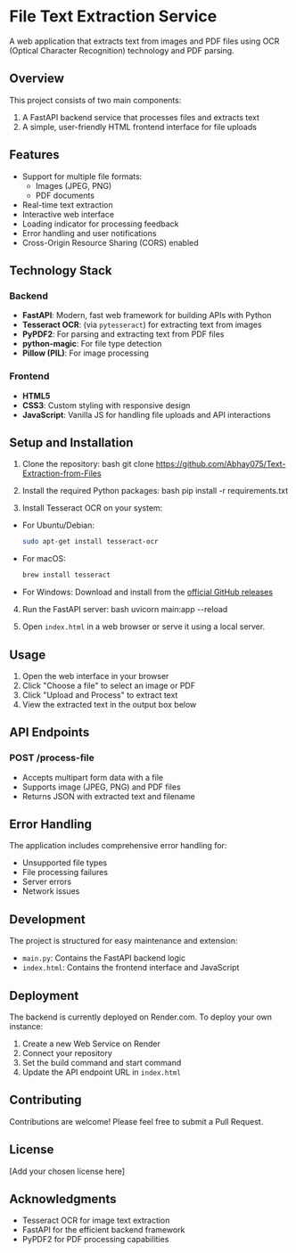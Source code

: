 # File Text Extraction Service

A web application that extracts text from images and PDF files using OCR (Optical Character Recognition) technology and PDF parsing.

## Overview

This project consists of two main components:
1. A FastAPI backend service that processes files and extracts text
2. A simple, user-friendly HTML frontend interface for file uploads

## Features

- Support for multiple file formats:
  - Images (JPEG, PNG)
  - PDF documents
- Real-time text extraction
- Interactive web interface
- Loading indicator for processing feedback
- Error handling and user notifications
- Cross-Origin Resource Sharing (CORS) enabled

## Technology Stack

### Backend
- **FastAPI**: Modern, fast web framework for building APIs with Python
- **Tesseract OCR**: (via `pytesseract`) for extracting text from images
- **PyPDF2**: For parsing and extracting text from PDF files
- **python-magic**: For file type detection
- **Pillow (PIL)**: For image processing

### Frontend
- **HTML5**
- **CSS3**: Custom styling with responsive design
- **JavaScript**: Vanilla JS for handling file uploads and API interactions

## Setup and Installation

1. Clone the repository:
bash
git clone https://github.com/Abhay075/Text-Extraction-from-Files

2. Install the required Python packages:
bash
pip install -r requirements.txt

3. Install Tesseract OCR on your system:
- For Ubuntu/Debian:
  ```bash
  sudo apt-get install tesseract-ocr
  ```
- For macOS:
  ```bash
  brew install tesseract
  ```
- For Windows:
  Download and install from the [official GitHub releases](https://github.com/UB-Mannheim/tesseract/wiki)

4. Run the FastAPI server:
bash
uvicorn main:app --reload


5. Open `index.html` in a web browser or serve it using a local server.

## Usage

1. Open the web interface in your browser
2. Click "Choose a file" to select an image or PDF
3. Click "Upload and Process" to extract text
4. View the extracted text in the output box below

## API Endpoints

### POST /process-file
- Accepts multipart form data with a file
- Supports image (JPEG, PNG) and PDF files
- Returns JSON with extracted text and filename

## Error Handling

The application includes comprehensive error handling for:
- Unsupported file types
- File processing failures
- Server errors
- Network issues

## Development

The project is structured for easy maintenance and extension:
- `main.py`: Contains the FastAPI backend logic
- `index.html`: Contains the frontend interface and JavaScript

## Deployment

The backend is currently deployed on Render.com. To deploy your own instance:

1. Create a new Web Service on Render
2. Connect your repository
3. Set the build command and start command
4. Update the API endpoint URL in `index.html`

## Contributing

Contributions are welcome! Please feel free to submit a Pull Request.

## License

[Add your chosen license here]

## Acknowledgments

- Tesseract OCR for image text extraction
- FastAPI for the efficient backend framework
- PyPDF2 for PDF processing capabilities
